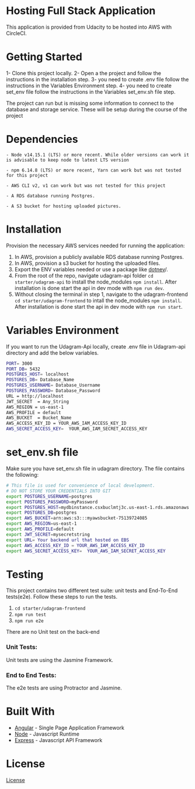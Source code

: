 # Hosting Full Stack Application

This application is provided from Udacity to be hosted into AWS with CircleCI.

# Getting Started

1- Clone this project locally.
2- Open a the project and follow the instructions in the installation step.
3- you need to create .env file follow the instructions in the Variables Environment step.
4- you need to create set_env file follow the instructions in the Variables set_env.sh file step.

The project can run but is missing some information to connect to the database and storage service. These will be setup during the course of the project

# Dependencies

```
- Node v14.15.1 (LTS) or more recent. While older versions can work it is advisable to keep node to latest LTS version

- npm 6.14.8 (LTS) or more recent, Yarn can work but was not tested for this project

- AWS CLI v2, v1 can work but was not tested for this project

- A RDS database running Postgres.

- A S3 bucket for hosting uploaded pictures.

```


# Installation

Provision the necessary AWS services needed for running the application:

1. In AWS, provision a publicly available RDS database running Postgres. <Place holder for link to classroom article>
1. In AWS, provision a s3 bucket for hosting the uploaded files. <Place holder for tlink to classroom article>
1. Export the ENV variables needed or use a package like [dotnev](https://www.npmjs.com/package/dotenv)/.
1. From the root of the repo, navigate udagram-api folder `cd starter/udagram-api` to install the node_modules `npm install`. After installation is done start the api in dev mode with `npm run dev`.
1. Without closing the terminal in step 1, navigate to the udagram-frontend `cd starter/udagram-frontend` to intall the node_modules `npm install`. After installation is done start the api in dev mode with `npm run start`.



# Variables Environment 

If you want to run the Udagram-Api locally, create .env file in Udagram-api directory and add the below variables.

```bash
PORT= 3000
PORT_DB= 5432
POSTGRES_HOST= localhost
POSTGRES_DB= Database_Name
POSTGRES_USERNAME= Database_Username
POSTGRES_PASSWORD= Database_Password
URL = http://localhost
JWT_SECRET  = Any_String
AWS_REGION = us-east-1
AWS_PROFILE = default
AWS_BUCKET  = Bucket_Name
AWS_ACCESS_KEY_ID = YOUR_AWS_IAM_ACCESS_KEY_ID
AWS_SECRET_ACCESS_KEY=  YOUR_AWS_IAM_SECRET_ACCESS_KEY
```



# set_env.sh file
Make sure you have set_env.sh file in udagram directory.
The file contains the following:

```bash
# This file is used for convenience of local development.
# DO NOT STORE YOUR CREDENTIALS INTO GIT
export POSTGRES_USERNAME=postgres
export POSTGRES_PASSWORD=myPassword
export POSTGRES_HOST=mydbinstance.csxbuclmtj3c.us-east-1.rds.amazonaws.com
export POSTGRES_DB=postgres
export AWS_BUCKET=arn:aws:s3:::myawsbucket-75139724085
export AWS_REGION=us-east-1
export AWS_PROFILE=default
export JWT_SECRET=mysecretstring
export URL= Your backend url that hosted on EBS
export AWS_ACCESS_KEY_ID = YOUR_AWS_IAM_ACCESS_KEY_ID
export AWS_SECRET_ACCESS_KEY=  YOUR_AWS_IAM_SECRET_ACCESS_KEY
```


# Testing

This project contains two different test suite: unit tests and End-To-End tests(e2e). Follow these steps to run the tests.

1. `cd starter/udagram-frontend`
1. `npm run test`
1. `npm run e2e`

There are no Unit test on the back-end

### Unit Tests:

Unit tests are using the Jasmine Framework.

### End to End Tests:

The e2e tests are using Protractor and Jasmine.

# Built With

- [Angular](https://angular.io/) - Single Page Application Framework
- [Node](https://nodejs.org) - Javascript Runtime
- [Express](https://expressjs.com/) - Javascript API Framework

# License

[License](LICENSE.txt)
